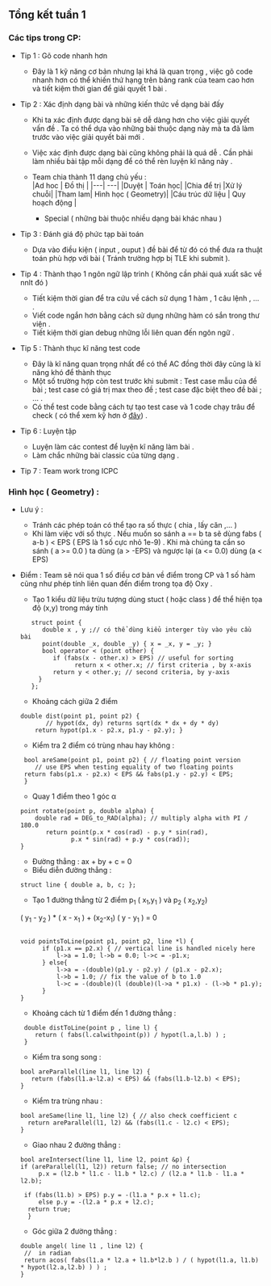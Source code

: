 ## Tổng kết tuần 1 ##
### Các tips trong CP:
* Tip 1 : Gõ code nhanh hơn </br>
    * Đây là 1 kỹ năng cơ bản nhưng lại khá là quan trọng , việc gõ code nhanh hơn có thể khiến thứ hạng trên bảng rank của team cao hơn và tiết kiệm thời gian để giải quyết 1 bài .
* Tip 2 : Xác định dạng bài và những kiến thức về dạng bài đấy </br>
    * Khi ta xác định được dạng bài sẽ dễ dàng hơn cho việc giải quyết vấn đề . Ta có thể dựa vào những bài thuộc dạng này mà ta đã làm trước vào việc giải quyết bài mới . 
    * Việc xác định được dạng bài cũng không phải là quá dễ . Cần phải làm nhiều bài tập mỗi dạng để có thể rèn luyện kĩ năng này .
    *  Team chia thành 11 dạng chủ yếu : </br>
          |Ad hoc | Đồ thị |
          |---| ---|
          |Duyệt   | Toán học| 
          |Chia để trị  |Xử lý chuỗi| 
          |Tham lam|  Hình học ( Geometry)|
          |Cáu trúc dữ liệu  | Quy hoạch động |
          
          * Special ( những bài thuộc nhiều dạng bài khác nhau ) 
          
* Tip 3 : Đánh giá độ phức tạp bài toán </br>
    * Dựa vào điều kiện ( input , ouput ) đề bài để từ đó có thể đưa ra thuật toán phù hợp với bài ( Tránh trường hợp bị TLE khi submit ).
* Tip 4 : Thành thạo 1 ngôn ngữ lập trình  ( Không cần phải quá xuất săc về nnlt đó ) </br>
   * Tiết kiệm thời gian để tra cứu về cách sử dụng 1 hàm , 1 câu lệnh , ... . 
   * Viết code ngắn hơn bằng cách sử dụng những hàm có sắn trong thư viện . 
   * Tiết kiệm thời gian debug những lỗi liên quan đến ngôn ngữ .
* Tip 5 : Thành thục kĩ năng test code </br>
   * Đây là kĩ năng quan trọng nhất để có thể AC đồng thời đây cũng là kĩ năng khó để thành thục 
   * Một số trường hợp còn test trước khi submit : Test case mẫu của đề bài ; test case có giá trị max theo đề ;  test case đặc biệt theo đề bài ; ... .
   * Có thể test code bằng cách tự tạo test case và 1 code chạy trâu để check ( có thể xem kỹ hơn ở [đây](https://vnoi.info/wiki/algo/skill/viet-trinh-cham.md] )) .
* Tip 6 : Luyện tập 
   * Luyện làm các contest để luyện kĩ năng làm bài .
   * Làm chắc những bài classic của từng dạng .
* Tip 7 : Team work trong ICPC
### Hình học ( Geometry) :
* Lưu ý : 
   - Tránh các phép toán có thể tạo ra số thực ( chia , lấy căn ,... ) 
   - Khi làm việc với số thực . Nếu muốn so sánh a == b ta sẽ dùng fabs ( a-b ) < EPS ( EPS là 1 số cực nhỏ 1e-9) . Khi mà chúng ta cần so sánh ( a >= 0.0 ) ta dùng (a > -EPS) và ngược lại (a <= 0.0) dùng (a < EPS)

* Điểm : Team sẽ nói qua 1 số điều cơ bản về điểm trong CP và 1 số hàm cũng như phép tính liên quan đến điểm trong tọa độ Oxy .
   - Tạo 1 kiểu dữ liệu trừu tượng dùng stuct ( hoặc class ) để thể hiện tọa độ (x,y) trong máy tính 
   ```
      struct point {
         double x , y ;// có thể dùng kiểu interger tùy vào yêu cầu bài 
         point(double _x, double _y) { x = _x, y = _y; }
         bool operator < (point other) {
            if (fabs(x - other.x) > EPS) // useful for sorting
                  return x < other.x; // first criteria , by x-axis
            return y < other.y; // second criteria, by y-axis
        }
      };
   ```   
  - Khoảng cách giữa 2 điểm 
  ```
  double dist(point p1, point p2) {
         // hypot(dx, dy) returns sqrt(dx * dx + dy * dy)
      return hypot(p1.x - p2.x, p1.y - p2.y); } 
  ```
  - Kiểm tra 2 điểm có trùng nhau hay không :
  ```
   bool areSame(point p1, point p2) { // floating point version
      // use EPS when testing equality of two floating points
   return fabs(p1.x - p2.x) < EPS && fabs(p1.y - p2.y) < EPS; 
   }

  ```
  - Quay 1 điểm theo 1 góc  α
  ```
  point rotate(point p, double alpha) {
      double rad = DEG_to_RAD(alpha); // multiply alpha with PI / 180.0
         return point(p.x * cos(rad) - p.y * sin(rad),
                p.x * sin(rad) + p.y * cos(rad)); 
  }
  ```
  
  * Đường thẳng : ax + by + c = 0 
  - Biểu diễn đường thẳng :
  ```
  struct line { double a, b, c; };
  ```
  - Tạo 1 đường thẳng từ 2 điểm p<sub>1</sub> ( x<sub>1</sub>,y<sub>1</sub> ) và p<sub>2</sub> ( x<sub>2</sub>,y<sub>2</sub>) 
      
   ( y<sub>1</sub> - y<sub>2</sub> ) * ( x - x<sub>1</sub> ) + (x<sub>2</sub>-x<sub>1</sub>) ( y - y<sub>1</sub> ) = 0
  ```
  
  void pointsToLine(point p1, point p2, line *l) {
        if (p1.x == p2.x) { // vertical line is handled nicely here
            l->a = 1.0; l->b = 0.0; l->c = -p1.x;
        } else{
            l->a = -(double)(p1.y - p2.y) / (p1.x - p2.x);
            l->b = 1.0; // fix the value of b to 1.0
            l->c = -(double)(l (double)(l->a * p1.x) - (l->b * p1.y);
        } 
  }
  ```
  
  - Khoảng cách từ 1 điểm đến 1 đường thẳng :
  ```
   double distToLine(point p , line l) {
      return ( fabs(l.calwithpoint(p)) / hypot(l.a,l.b) ) ;
   }
  ```
   
   - Kiểm tra song song :
   ```
   bool areParallel(line l1, line l2) { 
      return (fabs(l1.a-l2.a) < EPS) && (fabs(l1.b-l2.b) < EPS); 
   }
    ```
   - Kiểm tra trùng nhau :
    ```
   bool areSame(line l1, line l2) { // also check coefficient c
      return areParallel(l1, l2) && (fabs(l1.c - l2.c) < EPS); 
   }
    ```
    - Giao nhau 2 đường thẳng :
    ```
    bool areIntersect(line l1, line l2, point &p) {
    if (areParallel(l1, l2)) return false; // no intersection
         p.x = (l2.b * l1.c - l1.b * l2.c) / (l2.a * l1.b - l1.a * l2.b);

     if (fabs(l1.b) > EPS) p.y = -(l1.a * p.x + l1.c);
         else p.y = -(l2.a * p.x + l2.c);
      return true; 
      }
   ```
   - Góc giữa 2 đường thẳng :
   ```
   double angel( line l1 , line l2) {
    //  in radian
    return acos( fabs(l1.a * l2.a + l1.b*l2.b ) / ( hypot(l1.a, l1.b) * hypot(l2.a,l2.b) ) ) ;
   }

   ```
   
  
